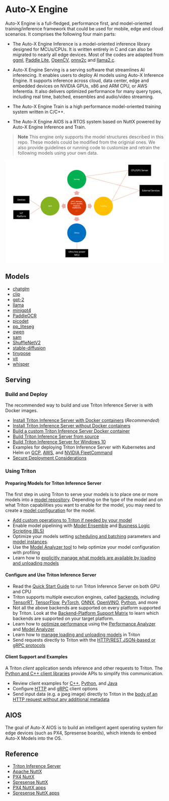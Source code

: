 # Auto-X Engine

Auto-X Engine is a full-fledged, performance first, and model-oriented training/inference framework that could be used for mobile, edge and cloud scenarios. It comprises the following four main parts:

- The Auto-X Engine Inference is a model-oriented inference library designed for MCUs/CPUs. It is written entirely in C and can also be migrated to nearly all edge devices. Most of the codes are adapted from [ggml](https://github.com/ggerganov/ggml), [Paddle Lite](https://github.com/PaddlePaddle/Paddle-Lite),
[OpenCV](https://github.com/opencv/opencv), [onnx2c](https://github.com/kraiskil/onnx2c) and [llama2.c](https://github.com/karpathy/llama2.c).

- Auto-X Engine Serving is a serving software that streamlines AI inferencing. It enables users to deploy AI models using Auto-X Inference Engine. It supports inference across cloud, data center, edge and embedded devices on NVIDIA GPUs, x86 and ARM CPU, or AWS Inferentia. It also delivers optimized performance for many query types, including real time, batched, ensembles and audio/video streaming.

- The Auto-X Engine Train is a high performance model-oriented training system written in C/C++.

- The Auto-X Engine AIOS is a RTOS system based on NuttX powered by Auto-X Engine Inference and Train.

> **Note** This engine only supports the model structures described in this repo. 
> These models could be modified from the originial ones.
> We also provide guidelines or running code to customize and retrain the following models using your own data.


<div  align="center">
  <img src="imgs/framework.png" width="600"/>
</div>

## Models

- [chatglm](./models/chatglm/)
- [clip](./models/clip/)
- [gpt-2](./models/gpt-2/)
- [llama](./models/llama/)
- [minigpt4](./models/minigpt4/)
- [PaddleOCR](./models/paddleocr/)
- [picodet](./models/picodet/)
- [pp_liteseg](./models/pp_liteseg/)
- [qwen](./models/qwen/)
- [sam](./models/sam/)
- [ShuffleNetV2](./models/shufflenetv2/)
- [stable-diffusion](./models/stable-diffusion/)
- [tinypose](./models/tinypose/)
- [vit](./models/vit/)
- [whisper](./models/whisper/)

## Serving

### Build and Deploy

The recommended way to build and use Triton Inference Server is with Docker
images.

- [Install Triton Inference Server with Docker containers](docs/customization_guide/build.md#building-with-docker) (*Recommended*)
- [Install Triton Inference Server without Docker containers](docs/customization_guide/build.md#building-without-docker)
- [Build a custom Triton Inference Server Docker container](docs/customization_guide/compose.md)
- [Build Triton Inference Server from source](docs/customization_guide/build.md#building-on-unsupported-platforms)
- [Build Triton Inference Server for Windows 10](docs/customization_guide/build.md#building-for-windows-10)
- Examples for deploying Triton Inference Server with Kubernetes and Helm on [GCP](deploy/gcp/README.md),
  [AWS](deploy/aws/README.md), and [NVIDIA FleetCommand](deploy/fleetcommand/README.md)
- [Secure Deployment Considerations](docs/customization_guide/deploy.md)

### Using Triton

#### Preparing Models for Triton Inference Server

The first step in using Triton to serve your models is to place one or
more models into a [model repository](docs/user_guide/model_repository.md). Depending on
the type of the model and on what Triton capabilities you want to enable for
the model, you may need to create a [model
configuration](docs/user_guide/model_configuration.md) for the model.

- [Add custom operations to Triton if needed by your model](docs/user_guide/custom_operations.md)
- Enable model pipelining with [Model Ensemble](docs/user_guide/architecture.md#ensemble-models)
  and [Business Logic Scripting (BLS)](https://github.com/triton-inference-server/python_backend#business-logic-scripting)
- Optimize your models setting [scheduling and batching](docs/user_guide/architecture.md#models-and-schedulers)
  parameters and [model instances](docs/user_guide/model_configuration.md#instance-groups).
- Use the [Model Analyzer tool](https://github.com/triton-inference-server/model_analyzer)
  to help optimize your model configuration with profiling
- Learn how to [explicitly manage what models are available by loading and
  unloading models](docs/user_guide/model_management.md)

#### Configure and Use Triton Inference Server

- Read the [Quick Start Guide](docs/getting_started/quickstart.md) to run Triton Inference
  Server on both GPU and CPU
- Triton supports multiple execution engines, called
  [backends](https://github.com/triton-inference-server/backend#where-can-i-find-all-the-backends-that-are-available-for-triton), including
  [TensorRT](https://github.com/triton-inference-server/tensorrt_backend),
  [TensorFlow](https://github.com/triton-inference-server/tensorflow_backend),
  [PyTorch](https://github.com/triton-inference-server/pytorch_backend),
  [ONNX](https://github.com/triton-inference-server/onnxruntime_backend),
  [OpenVINO](https://github.com/triton-inference-server/openvino_backend),
  [Python](https://github.com/triton-inference-server/python_backend), and more
- Not all the above backends are supported on every platform supported by Triton.
  Look at the
  [Backend-Platform Support Matrix](https://github.com/triton-inference-server/backend/blob/main/docs/backend_platform_support_matrix.md)
  to learn which backends are supported on your target platform.
- Learn how to [optimize performance](docs/user_guide/optimization.md) using the
  [Performance Analyzer](https://github.com/triton-inference-server/client/blob/main/src/c++/perf_analyzer/README.md)
  and
  [Model Analyzer](https://github.com/triton-inference-server/model_analyzer)
- Learn how to [manage loading and unloading models](docs/user_guide/model_management.md) in
  Triton
- Send requests directly to Triton with the [HTTP/REST JSON-based
  or gRPC protocols](docs/customization_guide/inference_protocols.md#httprest-and-grpc-protocols)

#### Client Support and Examples

A Triton *client* application sends inference and other requests to Triton. The
[Python and C++ client libraries](https://github.com/triton-inference-server/client)
provide APIs to simplify this communication.

- Review client examples for [C++](https://github.com/triton-inference-server/client/blob/main/src/c%2B%2B/examples),
  [Python](https://github.com/triton-inference-server/client/blob/main/src/python/examples),
  and [Java](https://github.com/triton-inference-server/client/blob/main/src/java/src/main/java/triton/client/examples)
- Configure [HTTP](https://github.com/triton-inference-server/client#http-options)
  and [gRPC](https://github.com/triton-inference-server/client#grpc-options)
  client options
- Send input data (e.g. a jpeg image) directly to Triton in the [body of an HTTP
  request without any additional metadata](https://github.com/triton-inference-server/server/blob/main/docs/protocol/extension_binary_data.md#raw-binary-request)

## AIOS

The goal of Auto-X AIOS is to build an intelligent agent operating system for edge devices (such as PX4, Spresense boards), which intends to embed Auto-X Models into the OS.


## Reference

- [Triton Inference Server](https://github.com/triton-inference-server/server)
- [Apache NuttX](https://github.com/apache/nuttx)
- [PX4 NuttX](https://github.com/PX4/NuttX)
- [Spresense NuttX](https://github.com/sonydevworld/spresense-nuttx)
- [PX4 NuttX apps](https://github.com/PX4/NuttX-apps)
- [Spresense NuttX apps](https://github.com/sonydevworld/spresense-nuttx-apps)